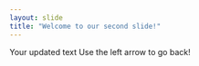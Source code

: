 ```yaml
---
layout: slide
title: "Welcome to our second slide!"
---
```

Your updated text
Use the left arrow to go back!
